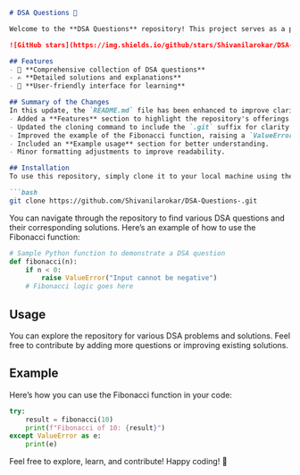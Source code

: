 ```markdown
# DSA Questions 🚀

Welcome to the **DSA Questions** repository! This project serves as a platform for developers and learners to practice and enhance their skills in Data Structures and Algorithms (DSA). This repository is designed to help you improve your understanding of various data structures and algorithms through a collection of questions and solutions.

![GitHub stars](https://img.shields.io/github/stars/Shivanilarokar/DSA-Questions-?style=social) ![Forks](https://img.shields.io/github/forks/Shivanilarokar/DSA-Questions-?style=social)

## Features
- 📖 **Comprehensive collection of DSA questions**
- ✍️ **Detailed solutions and explanations**
- 📝 **User-friendly interface for learning**

## Summary of the Changes
In this update, the `README.md` file has been enhanced to improve clarity and provide additional information. Key changes include:
- Added a **Features** section to highlight the repository's offerings.
- Updated the cloning command to include the `.git` suffix for clarity.
- Improved the example of the Fibonacci function, raising a `ValueError` for negative inputs.
- Included an **Example usage** section for better understanding.
- Minor formatting adjustments to improve readability.

## Installation
To use this repository, simply clone it to your local machine using the following command:

```bash
git clone https://github.com/Shivanilarokar/DSA-Questions-.git
```

You can navigate through the repository to find various DSA questions and their corresponding solutions. Here’s an example of how to use the Fibonacci function:

```python
# Sample Python function to demonstrate a DSA question
def fibonacci(n):
    if n < 0:
        raise ValueError("Input cannot be negative")
    # Fibonacci logic goes here
```

## Usage
You can explore the repository for various DSA problems and solutions. Feel free to contribute by adding more questions or improving existing solutions.

## Example
Here’s how you can use the Fibonacci function in your code:

```python
try:
    result = fibonacci(10)
    print(f"Fibonacci of 10: {result}")
except ValueError as e:
    print(e)
```

Feel free to explore, learn, and contribute! Happy coding! 🎉
```